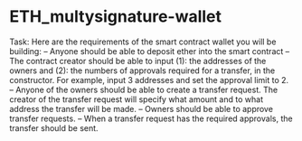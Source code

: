 # ETH_multysignature-wallet
Task:
Here are the requirements of the smart contract wallet you will be building:
– Anyone should be able to deposit ether into the smart contract
– The contract creator should be able to input 
(1): the addresses of the owners and 
(2): the numbers of approvals required for a transfer, in the constructor. 
For example, input 3 addresses and set the approval limit to 2. 
– Anyone of the owners should be able to create a transfer request. The creator of the transfer request will specify what amount and to what address the transfer will be made.
– Owners should be able to approve transfer requests.
– When a transfer request has the required approvals, the transfer should be sent. 
